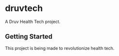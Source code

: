 # druvtech

A Druv Health Tech project.

## Getting Started

This project is being made to revolutionize health tech.

